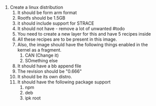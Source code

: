 
1. Create a linux distribution
	1. It should be form arm format
	2. Rootfs should be 1.5GB
	3. it should include support for STRACE
	4. It should not have - remove a lot of unwanted #todo
	5. You need to create a new layer for this and have 5 recipes inside
	6. All these recipes are to be present in this image.
	7. Also, the image should have the following things enabled in the kernel as a fragment.
		1. CAN (Change it)
		2. SOmething else
	8. It should have a bb append file
	9. The revision should be "0.666"
	10. It should be its own distro.
	11. It should have the following package support
		1. npm
		2. deb
		3. ipk
	root
	
